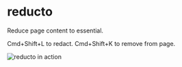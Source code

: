 # reducto
Reduce page content to essential.

Cmd+Shift+L to redact.
Cmd+Shift+K to remove from page.

![reducto in action](reducto.gif "reducto gif")